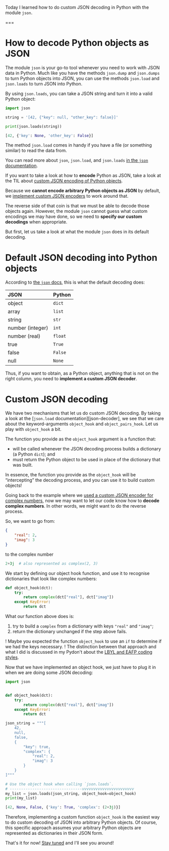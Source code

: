 Today I learned how to do custom JSON decoding in Python with the module `json`.

===

# How to decode Python objects as JSON

The module `json` is your go-to tool whenever you need to work with JSON data in Python.
Much like you have the methods `json.dump` and `json.dumps` to turn Python objects into JSON,
you can use the methods `json.load` and `json.loads` to turn JSON into Python.

By using `json.loads`,
you can take a JSON string and turn it into a valid Python object:

```py
import json

string = '[42, {"key": null, "other_key": false}]'

print(json.loads(string))
```
```py
[42, {'key': None, 'other_key': False}]
```

The method `json.load` comes in handy if you have a file (or something similar) to read the data from.

You can read more about `json`, `json.load`, and `json.loads` [in the `json` documentation][json].

If you want to take a look at how to **encode** Python as JSON,
take a look at the TIL about [custom JSON encoding of Python objects][til-json-encode].

Because we **cannot encode arbitrary Python objects as JSON** by default,
we [implement custom JSON encoders][til-json-encode] to work around that.

The reverse side of that coin is that we must be able to decode those objects again.
However, the module `json` cannot guess what custom encodings we may have done,
so we need to **specify our custom decodings** when appropriate.

But first, let us take a look at what the module `json` does in its default decoding.


# Default JSON decoding into Python objects

According to [the `json` docs][json],
this is what the default decoding does:

| JSON | Python |
| :- | :- |
| object | `dict` |
| array | `list` |
| string | `str` |
| number (integer) | `int` |
| number (real) | `float` |
| true | `True` |
| false | `False` |
| null | `None` |

Thus, if you want to obtain, as a Python object,
anything that is not on the right column,
you need to **implement a custom JSON decoder**.


# Custom JSON decoding

We have two mechanisms that let us do custom JSON decoding.
By taking a look at the [`json.load` documentation][json-decoder],
we see that we care about the keyword-arguments `object_hook` and `object_pairs_hook`.
Let us play with `object_hook` a bit.

The function you provide as the `object_hook` argument is a function that:
 - will be called whenever the JSON decoding process builds a dictionary (a Python `dict`); and
 - must return the Python object to be used in place of the dictionary that was built.

In essence, the function you provide as the `object_hook` will be “intercepting” the decoding process,
and you can use it to build custom objects!

Going back to the example where we [used a custom JSON encoder for complex numbers][til-json-encode-example],
now we may want to let our code know how to **decode complex numbers**.
In other words, we might want to do the reverse process.

So, we want to go from:

```json
{
    "real": 2,
    "imag": 3
}
```

to the complex number

```py
2+3j  # also represented as complex(2, 3)
```

We start by defining our object hook function,
and use it to recognise dictionaries that look like complex numbers:

```py
def object_hook(dct):
    try:
        return complex(dct["real"], dct["imag"])
    except KeyError:
        return dct
```

What our function above does is:

 1. try to build a `complex` from a dictionary with keys `"real"` and `"imag"`;
 2. return the dictionary unchanged if the step above fails.

! Maybe you expected the function `object_hook` to use an `if` to determine if we had the keys necessary.
! The distinction between that approach and what I did is discussed in my Pydon't about the [LBYL and EAFP coding styles][pydont-lbyl-eafp].

Now that we have implemented an object hook,
we just have to plug it in when we are doing some JSON decoding:

```py
import json


def object_hook(dct):
    try:
        return complex(dct["real"], dct["imag"])
    except KeyError:
        return dct

json_string = """[
    42,
    null,
    false,
    {
        "key": true,
        "complex": {
            "real": 2,
            "imag": 3
        }
    }
]"""

# Use the object hook when calling `json.loads`.
# --------------------------------vvvvvvvvvvvvvvvvvvvvvvv
my_list = json.loads(json_string, object_hook=object_hook)
print(my_list)
```
```py
[42, None, False, {'key': True, 'complex': (2+3j)}]
```

Therefore,
implementing a custom function `object_hook` is the easiest way to do custom decoding of JSON into arbitrary Python objects.
Of course, this specific approach assumes your arbitrary Python objects are represented as dictionaries in their JSON form.


[til-json-encode]: /blog/til/custom-json-encoding
[til-json-encode-example]: /blog/til/046#custom-json-encoding-of-python-objects
[pydont-lbyl-eafp]: /blog/pydonts/eafp-and-lbyl-coding-styles
[json]: https://docs.python.org/3/library/json.html
[json-load]: https://docs.python.org/3/library/json.html#json.load

That's it for now! [Stay tuned][subscribe] and I'll see you around!

[subscribe]: /subscribe
